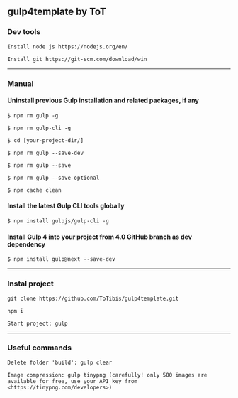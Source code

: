 <h2>gulp4template by ToT</h2>

<h3>Dev tools</h3>

`Install node js https://nodejs.org/en/`

`Install git https://git-scm.com/download/win`

<hr>

<h3>Manual</h3>

<h4>Uninstall previous Gulp installation and related packages, if any</h4>

`$ npm rm gulp -g`

`$ npm rm gulp-cli -g`

`$ cd [your-project-dir/]`

`$ npm rm gulp --save-dev`

`$ npm rm gulp --save`

`$ npm rm gulp --save-optional`

`$ npm cache clean`

<h4>Install the latest Gulp CLI tools globally</h4>

`$ npm install gulpjs/gulp-cli -g`

<h4> Install Gulp 4 into your project from 4.0 GitHub branch as dev dependency </h4>

`$ npm install gulp@next --save-dev`

<hr>

<h3>Instal project</h3>

`git clone https://github.com/ToTibis/gulp4template.git`

`npm i`

`Start project: gulp`

<hr>

<h3>Useful commands</h3>

`Delete folder 'build': gulp clear`

`Image compression: gulp tinypng (carefully! only 500 images are available for free, use your API key from <https://tinypng.com/developers>)`

